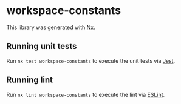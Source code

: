 # workspace-constants

This library was generated with [Nx](https://nx.dev).

## Running unit tests

Run `nx test workspace-constants` to execute the unit tests via [Jest](https://jestjs.io).

## Running lint

Run `nx lint workspace-constants` to execute the lint via [ESLint](https://eslint.org/).
